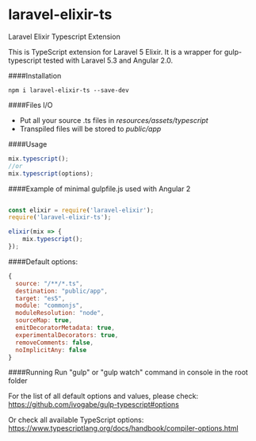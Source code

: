 # laravel-elixir-ts
Laravel Elixir Typescript Extension


This is TypeScript extension for Laravel 5 Elixir. It is a wrapper for gulp-typescript tested with Laravel 5.3 and Angular 2.0.

####Installation
```
npm i laravel-elixir-ts --save-dev
```

####Files I/O 
- Put all your source .ts files in *resources/assets/typescript*
- Transpiled files will be stored to *public/app*

####Usage
```js
mix.typescript();
//or
mix.typescript(options);
```

####Example of minimal gulpfile.js used with Angular 2 
```js

const elixir = require('laravel-elixir');
require('laravel-elixir-ts');

elixir(mix => {
    mix.typescript();
});
```

####Default options:
```js
{
  source: "/**/*.ts",
  destination: "public/app",
  target: "es5",
  module: "commonjs",
  moduleResolution: "node",
  sourceMap: true,
  emitDecoratorMetadata: true,
  experimentalDecorators: true,
  removeComments: false,
  noImplicitAny: false
}
```

####Running
Run "gulp" or "gulp watch" command in console in the root folder

For the list of all default options and values, please check:
https://github.com/ivogabe/gulp-typescript#options

Or check all available TypeScript options:
https://www.typescriptlang.org/docs/handbook/compiler-options.html




